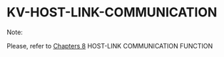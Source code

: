 # KV-HOST-LINK-COMMUNICATION

Note: 

Please, refer to [Chapters 8](https://github.com/ahanjaya/KV-Hostlink/blob/master/KvsEtherNetIP.pdf) HOST-LINK COMMUNICATION
FUNCTION